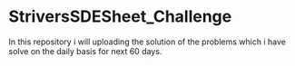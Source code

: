 # StriversSDESheet_Challenge
In this repository i will uploading the solution of the problems which i have solve on the daily basis for next 60 days.
